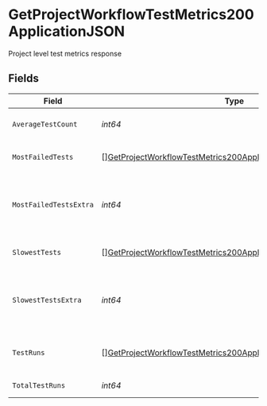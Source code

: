 # GetProjectWorkflowTestMetrics200ApplicationJSON

Project level test metrics response


## Fields

| Field                                                                                                                                                         | Type                                                                                                                                                          | Required                                                                                                                                                      | Description                                                                                                                                                   |
| ------------------------------------------------------------------------------------------------------------------------------------------------------------- | ------------------------------------------------------------------------------------------------------------------------------------------------------------- | ------------------------------------------------------------------------------------------------------------------------------------------------------------- | ------------------------------------------------------------------------------------------------------------------------------------------------------------- |
| `AverageTestCount`                                                                                                                                            | *int64*                                                                                                                                                       | :heavy_check_mark:                                                                                                                                            | The average number of tests executed per run                                                                                                                  |
| `MostFailedTests`                                                                                                                                             | [][GetProjectWorkflowTestMetrics200ApplicationJSONMostFailedTests](../../models/operations/getprojectworkflowtestmetrics200applicationjsonmostfailedtests.md) | :heavy_check_mark:                                                                                                                                            | Metrics for the most frequently failing tests                                                                                                                 |
| `MostFailedTestsExtra`                                                                                                                                        | *int64*                                                                                                                                                       | :heavy_check_mark:                                                                                                                                            | The number of tests with the same success rate being omitted from most_failed_tests                                                                           |
| `SlowestTests`                                                                                                                                                | [][GetProjectWorkflowTestMetrics200ApplicationJSONSlowestTests](../../models/operations/getprojectworkflowtestmetrics200applicationjsonslowesttests.md)       | :heavy_check_mark:                                                                                                                                            | Metrics for the slowest running tests                                                                                                                         |
| `SlowestTestsExtra`                                                                                                                                           | *int64*                                                                                                                                                       | :heavy_check_mark:                                                                                                                                            | The number of tests with the same duration rate being omitted from slowest_tests                                                                              |
| `TestRuns`                                                                                                                                                    | [][GetProjectWorkflowTestMetrics200ApplicationJSONTestRuns](../../models/operations/getprojectworkflowtestmetrics200applicationjsontestruns.md)               | :heavy_check_mark:                                                                                                                                            | Test counts grouped by pipeline number and workflow id                                                                                                        |
| `TotalTestRuns`                                                                                                                                               | *int64*                                                                                                                                                       | :heavy_check_mark:                                                                                                                                            | The total number of test runs                                                                                                                                 |
